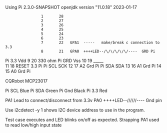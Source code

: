 
Using Pi 2.3.0-SNAPSHOT
openjdk version "11.0.18" 2023-01-17


                    1       28
                    2       27
                    3       26  
                    4       25
                    5       24
                    6       23
                    7       22   GPA1  -----   make/break c connection to 3.3
                    8       21   GPA0  ++++LED--/\/\/\/\/\/----  GRD Pi
Pi 3.3          Vdd 9       20                       330 ohm
Pi GRD          Vss 10      19   _____                      
                    11      18   RESET   3.3 Pi
Pi SCL          SCK 12      17   A2      Grd Pi
Pi SDA          SDA 13      16   A1      Grd Pi
                    14      15   A0      Grd Pi




CQRobot MCP23017

Pi SCL                      Blue
Pi SDA                      Green
Pi Gnd                      Black
Pi 3.3                      Red

PA1  Lead to connect/disconnect from 3.3v
PA0  ++++LED--/\/\/\/\/\/----  Gnd pin

Use  i2cdetect -y 1  shows I2C device address to use in the program.


Test case executes and LED blinks on/off as expected.
Strapping PA1 used to read low/high input state 